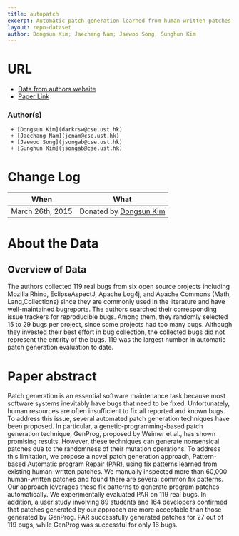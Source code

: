 ```yaml
---
title: autopatch
excerpt: Automatic patch generation learned from human-written patches
layout: repo-dataset
author: Dongsun Kim; Jaechang Nam; Jaewoo Song; Sunghun Kim
---
```


# URL
  * [Data from authors website](https://sites.google.com/site/autofixhkust/)
  * [Paper Link](http://dl.acm.org/citation.cfm?id=2486893)

### Author(s)
	 + [Dongsun Kim](darkrsw@cse.ust.hk)
	 + [Jaechang Nam](jcnam@cse.ust.hk)
	 + [Jaewoo Song](jsongab@cse.ust.hk)
	 + [Sunghun Kim](jsongab@cse.ust.hk)

# Change Log

When | What
---- | ----
March 26th, 2015 | Donated by [Dongsun Kim]()

# About the Data

## Overview of Data

The authors collected 119 real bugs from six open source projects including Mozilla Rhino, EclipseAspectJ, Apache Log4j, and Apache Commons (Math, Lang,Collections) since they are commonly used in the literature and have well-maintained bugreports. The authors searched their corresponding issue trackers for reproducible bugs. Among them, they randomly selected 15 to 29 bugs per project, since some projects had too many bugs. Although they invested their best effort in bug collection, the collected bugs did not represent the entirity of the bugs. 119 was the largest number in automatic patch generation evaluation to date.

# Paper abstract

Patch generation is an essential software maintenance task because most software systems inevitably have bugs that need to be fixed. Unfortunately, human resources are often insufficient to fix all reported and known bugs. To address this issue, several automated patch generation techniques have been proposed. In particular, a genetic-programming-based patch generation technique, GenProg, proposed by Weimer et al., has shown promising results. However, these techniques can generate nonsensical patches due to the randomness of their mutation operations. To address this limitation, we propose a novel patch generation approach, Pattern-based Automatic program Repair (PAR), using fix patterns learned from existing human-written patches. We manually inspected more than 60,000 human-written patches and found there are several common fix patterns. Our approach leverages these fix patterns to generate program patches automatically. We experimentally evaluated PAR on 119 real bugs. In addition, a user study involving 89 students and 164 developers confirmed that patches generated by our approach are more acceptable than those generated by GenProg. PAR successfully generated patches for 27 out of 119 bugs, while GenProg was successful for only 16 bugs.
